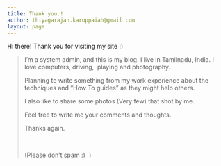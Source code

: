 ```yaml
---
title: Thank you.!
author: thiyagarajan.karuppaiah@gmail.com
layout: page
---
```

Hi there! Thank you for visiting my site <img src="http://www.thiyagu.com/wp-includes/images/smilies/simple-smile.png" alt=":)" class="wp-smiley" style="height: 1em; max-height: 1em;" />

> I&#8217;m a system admin, and this is my blog. I live in Tamilnadu, India. I love computers, driving,  playing and photography.
> 
> Planning to write something from my work experience about the techniques and &#8220;How To guides&#8221; as they might help others.
> 
> I also like to share some photos (Very few) that shot by me.
> 
> Feel free to write me your comments and thoughts.
> 
> Thanks again.
> 
> &nbsp;
> 
> (Please don&#8217;t spam <img src="http://www.thiyagu.com/wp-includes/images/smilies/simple-smile.png" alt=":)" class="wp-smiley" style="height: 1em; max-height: 1em;" /> )